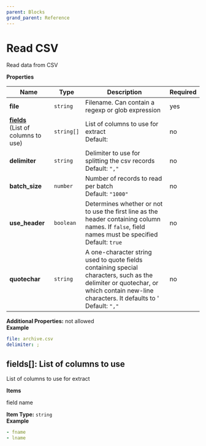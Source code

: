 ```yaml
---
parent: Blocks
grand_parent: Reference
---
```


# Read CSV

Read data from CSV

**Properties**

| Name                                               | Type       | Description                                                                                                                                                                                   | Required |
| -------------------------------------------------- | ---------- | --------------------------------------------------------------------------------------------------------------------------------------------------------------------------------------------- | -------- |
| **file**                                           | `string`   | Filename. Can contain a regexp or glob expression<br/>                                                                                                                                        | yes      |
| [**fields**](#fields)<br/>(List of columns to use) | `string[]` | List of columns to use for extract<br/>Default: <br/>                                                                                                                                         | no       |
| **delimiter**                                      | `string`   | Delimiter to use for splitting the csv records<br/>Default: `","`<br/>                                                                                                                        | no       |
| **batch_size**                                     | `number`   | Number of records to read per batch<br/>Default: `"1000"`<br/>                                                                                                                                | no       |
| **use_header**                                     | `boolean`  | Determines whether or not to use the first line as the header containing column names. If `false`, field names must be specified<br/>Default: `true`<br/>                                     | no       |
| **quotechar**                                      | `string`   | A one-character string used to quote fields containing special characters, such as the delimiter or quotechar, or which contain new-line characters. It defaults to '<br/>Default: `","`<br/> | no       |

**Additional Properties:** not allowed  
**Example**

```yaml
file: archive.csv
delimiter: ;
```

<a name="fields"></a>

## fields\[\]: List of columns to use

List of columns to use for extract

**Items**

field name

**Item Type:** `string`  
**Example**

```yaml
- fname
- lname
```
